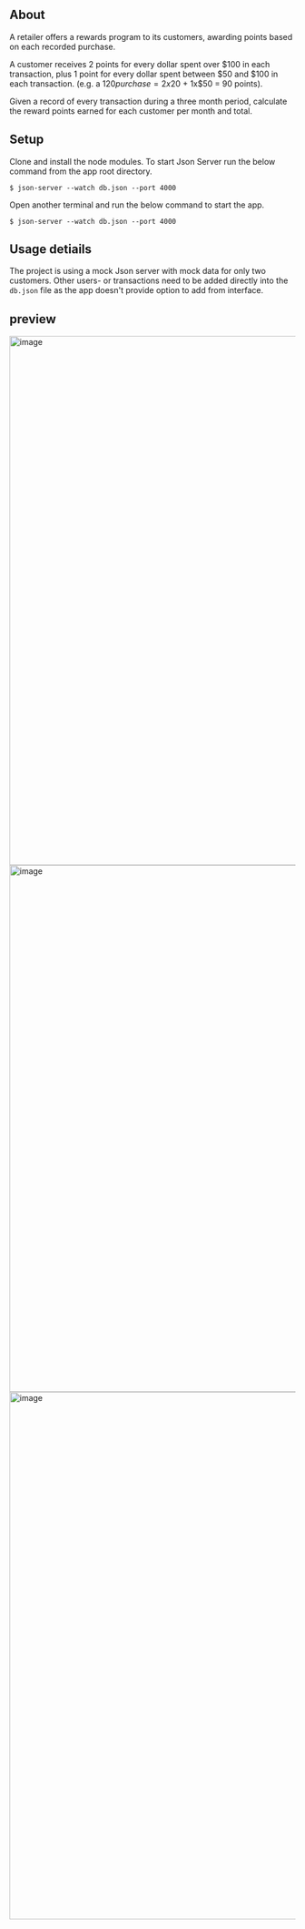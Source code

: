 ## About

A retailer offers a rewards program to its customers, awarding points based on each recorded purchase. 
 
A customer receives 2 points for every dollar spent over $100 in each transaction, plus 1 point for every dollar spent between $50 and $100 in each transaction.
(e.g. a $120 purchase = 2x$20 + 1x$50 = 90 points).
 
Given a record of every transaction during a three month period, calculate the reward points earned for each customer per month and total.


## Setup

Clone and install the node modules.
To start Json Server run the below command from the app root directory.
```
$ json-server --watch db.json --port 4000
```
Open another terminal and run the below command to start the app.
```
$ json-server --watch db.json --port 4000
```

## Usage detiails

The project is using a mock Json server with mock data for only two customers. Other users- or transactions need to be added directly into the `db.json` file as the app doesn't provide option to add from interface.


## preview

<img width="930" alt="image" src="https://github.com/Suryanshushah99/React_Reward/assets/56834606/014db7b3-1558-4275-9141-359b0166f778">
<img width="926" alt="image" src="https://github.com/Suryanshushah99/React_Reward/assets/56834606/5d910529-ab1b-470c-aa33-2b0f07740b1b">
<img width="927" alt="image" src="https://github.com/Suryanshushah99/React_Reward/assets/56834606/2860f160-e294-4d20-937f-22555b17a48f">


